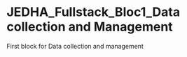 # JEDHA_Fullstack_Bloc1_Data collection and Management
 First block for Data collection and management 
